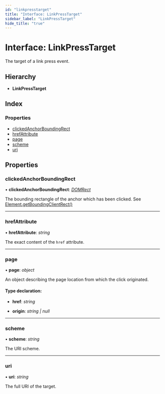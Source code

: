 ```yaml
---
id: "linkpresstarget"
title: "Interface: LinkPressTarget"
sidebar_label: "LinkPressTarget"
hide_title: "true"
---
```


# Interface: LinkPressTarget

The target of a link press event.

## Hierarchy

* **LinkPressTarget**

## Index

### Properties

* [clickedAnchorBoundingRect](linkpresstarget.md#clickedanchorboundingrect)
* [hrefAttribute](linkpresstarget.md#hrefattribute)
* [page](linkpresstarget.md#page)
* [scheme](linkpresstarget.md#scheme)
* [uri](linkpresstarget.md#uri)

## Properties

###  clickedAnchorBoundingRect

• **clickedAnchorBoundingRect**: *[DOMRect](domrect.md)*

The bounding rectangle of the anchor which has been clicked.
See [Element.getBoundingClientRect()](https://developer.mozilla.org/en-US/docs/Web/API/Element/getBoundingClientRect)

___

###  hrefAttribute

• **hrefAttribute**: *string*

The exact content of the `href` attribute.

___

###  page

• **page**: *object*

An object describing the page location from which the click originated.

#### Type declaration:

* **href**: *string*

* **origin**: *string | null*

___

###  scheme

• **scheme**: *string*

The URI scheme.

___

###  uri

• **uri**: *string*

The full URI of the target.

